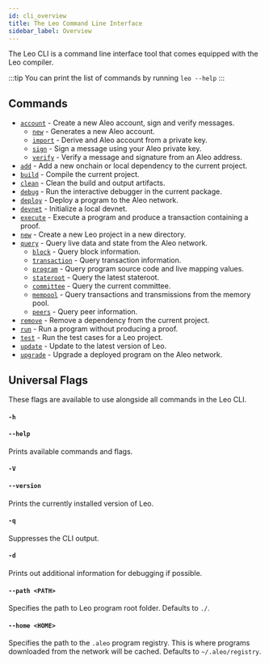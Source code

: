 ```yaml
---
id: cli_overview
title: The Leo Command Line Interface
sidebar_label: Overview 
---
```

[general tags]: # (cli)

The Leo CLI is a command line interface tool that comes equipped with the Leo compiler.

:::tip
You can print the list of commands by running `leo --help`
:::

## Commands

* [`account`](./01_account.md) - Create a new Aleo account, sign and verify messages.
  * [`new`](./01_account.md#leo-account-new) - Generates a new Aleo account.
  * [`import`](./01_account.md#leo-account-import) - Derive and Aleo account from a private key.
  * [`sign`](./01_account.md#leo-account-sign) - Sign a message using your Aleo private key.
  * [`verify`](./01_account.md#leo-account-verify) - Verify a message and signature from an Aleo address.
* [`add`](./02_add.md) - Add a new onchain or local dependency to the current project.
* [`build`](./03_build.md) - Compile the current project.
* [`clean`](./04_clean.md) - Clean the build and output artifacts.
* [`debug`](./05_debug.md) - Run the interactive debugger in the current package.
* [`deploy`](./06_deploy.md) - Deploy a program to the Aleo network.
* [`devnet`](./07_devnet.md) - Initialize a local devnet.
* [`execute`](./08_execute.md) - Execute a program and produce a transaction containing a proof.
* [`new`](./09_new.md) - Create a new Leo project in a new directory.
* [`query`](./10_query.md) - Query live data and state from the Aleo network.
  * [`block`](./10_query.md#leo-query-block) - Query block information.
  * [`transaction`](./10_query.md#leo-query-transaction) - Query transaction information.
  * [`program`](./10_query.md#leo-query-program) - Query program source code and live mapping values.
  * [`stateroot`](./10_query.md#leo-query-stateroot) - Query the latest stateroot. 
  * [`committee`](./10_query.md#leo-query-committee) - Query the current committee.
  * [`mempool`](./10_query.md#leo-query-mempool) - Query transactions and transmissions from the memory pool.
  * [`peers`](./10_query.md#leo-query-peers) - Query peer information.
* [`remove`](./11_remove.md) - Remove a dependency from the current project.
* [`run`](./12_run.md) - Run a program without producing a proof.
* [`test`](./13_test.md) -  Run the test cases for a Leo project.
* [`update`](./14_update.md) - Update to the latest version of Leo.
* [`upgrade`](./15_upgrade.md) - Upgrade a deployed program on the Aleo network.

## Universal Flags
These flags are available to use alongside all commands in the Leo CLI.

#### `-h`
#### `--help`
Prints available commands and flags.

#### `-V`
#### `--version`
Prints the currently installed version of Leo.

#### `-q`
Suppresses the CLI output.

#### `-d`
Prints out additional information for debugging if possible.

#### `--path <PATH>`
Specifies the path to Leo program root folder.  Defaults to `./`.

#### `--home <HOME>`  
Specifies the path to the `.aleo` program registry.  This is where programs downloaded from the network will be cached.  Defaults to `~/.aleo/registry`.
